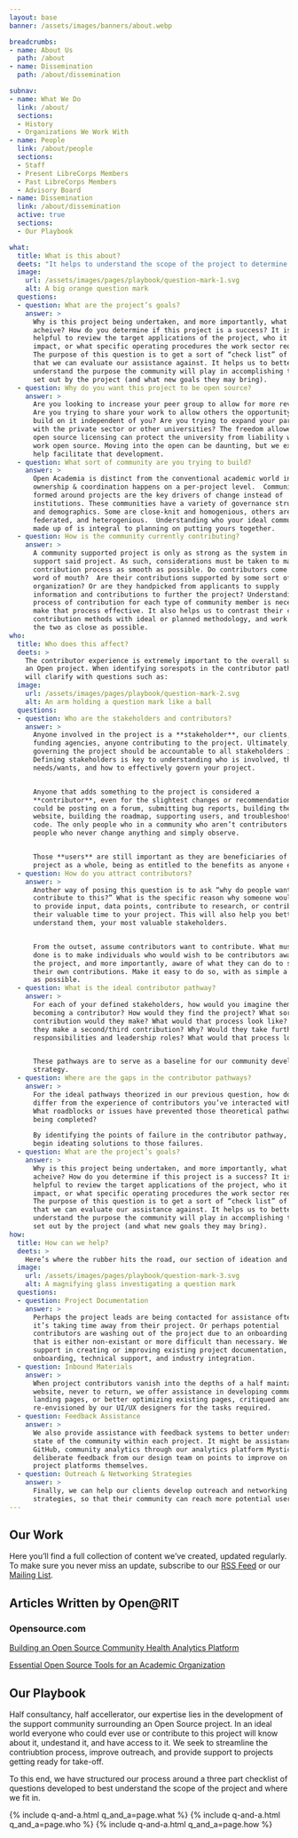```yaml
---
layout: base
banner: /assets/images/banners/about.webp

breadcrumbs:
- name: About Us
  path: /about
- name: Dissemination
  path: /about/dissemination

subnav:
- name: What We Do
  link: /about/
  sections:
  - History
  - Organizations We Work With
- name: People
  link: /about/people
  sections:
  - Staff
  - Present LibreCorps Members
  - Past LibreCorps Members
  - Advisory Board
- name: Dissemination
  link: /about/dissemination
  active: true
  sections:
  - Our Playbook

what:
  title: What is this about?
  deets: "It helps to understand the scope of the project to determine the considerations during our community building phase. To that end, we seek to answer:"
  image:
    url: /assets/images/pages/playbook/question-mark-1.svg
    alt: A big orange question mark
  questions:
  - question: What are the project’s goals?
    answer: >
      Why is this project being undertaken, and more importantly, what will it
      acheive? How do you determine if this project is a success? It is also
      helpful to review the target applications of the project, who it will
      impact, or what specific operating procedures the work sector requires.
      The purpose of this question is to get a sort of “check list” of items
      that we can evaluate our assistance against. It helps us to better
      understand the purpose the community will play in accomplishing the goals
      set out by the project (and what new goals they may bring).
  - question: Why do you want this project to be open source?
    answer: >
      Are you looking to increase your peer group to allow for more review?
      Are you trying to share your work to allow others the opportunity to
      build on it independent of you? Are you trying to expand your partnership
      with the private sector or other universities? The freedom allowed by
      open source licensing can protect the university from liability when you
      work open source. Moving into the open can be daunting, but we exist to
      help facilitate that development.
  - question: What sort of community are you trying to build?
    answer: >
      Open Academia is distinct from the conventional academic world in that
      ownership & coordination happens on a per-project level.  Communities
      formed around projects are the key drivers of change instead of
      institutions. These communities have a variety of governance structures
      and demographics. Some are close-knit and homogenious, others are broad,
      federated, and heterogenious.  Understanding who your ideal community is
      made up of is integral to planning on putting yours together.
  - question: How is the community currently contributing?
    answer: >
      A community supported project is only as strong as the system in place to
      support said project. As such, considerations must be taken to make the
      contribution process as smooth as possible. Do contributors come through
      word of mouth?  Are their contributions supported by some sort of
      organization? Or are they handpicked from applicants to supply
      information and contributions to further the project? Understanding the
      process of contribution for each type of community member is necessary to
      make that process effective. It also helps us to contrast their current
      contribution methods with ideal or planned methodology, and work to get
      the two as close as possible.
who:
  title: Who does this affect?
  deets: >
    The contributor experience is extremely important to the overall success of
    an Open project. When identifying sorespots in the contributor pathway we
    will clarify with questions such as:
  image:
    url: /assets/images/pages/playbook/question-mark-2.svg
    alt: An arm holding a question mark like a ball
  questions:
  - question: Who are the stakeholders and contributors?
    answer: >
      Anyone involved in the project is a **stakeholder**, our clients, their
      funding agencies, anyone contributing to the project. Ultimately, those
      governing the project should be accountable to all stakeholders involved.
      Defining stakeholders is key to understanding who is involved, their
      needs/wants, and how to effectively govern your project.


      Anyone that adds something to the project is considered a
      **contributor**, even for the slightest changes or recommendations. They
      could be posting on a forum, submitting bug reports, building the
      website, building the roadmap, supporting users, and troubleshooting the
      code. The only people who in a community who aren’t contributors are the
      people who never change anything and simply observe.


      Those **users** are still important as they are beneficiaries of the open
      project as a whole, being as entitled to the benefits as anyone else.
  - question: How do you attract contributors?
    answer: >
      Another way of posing this question is to ask “why do people want to
      contribute to this?” What is the specific reason why someone would want
      to provide input, data points, contribute to research, or contribute
      their valuable time to your project. This will also help you better
      understand them, your most valuable stakeholders.


      From the outset, assume contributors want to contribute. What must be
      done is to make individuals who would wish to be contributors aware of
      the project, and more importantly, aware of what they can do to share
      their own contributions. Make it easy to do so, with as simple a process
      as possible.
  - question: What is the ideal contributor pathway?
    answer: >
      For each of your defined stakeholders, how would you imagine them
      becoming a contributor? How would they find the project? What sort of
      contribution would they make? What would that process look like? Would
      they make a second/third contribution? Why? Would they take further
      responsibilities and leadership roles? What would that process look like?


      These pathways are to serve as a baseline for our community development
      strategy.
  - question: Where are the gaps in the contributor pathways?
    answer: >
      For the ideal pathways theorized in our previous question, how does that
      differ from the experience of contributors you’ve interacted with so far?
      What roadblocks or issues have prevented those theoretical pathways from
      being completed?

      By identifying the points of failure in the contributor pathway, you can
      begin ideating solutions to those failures.
  - question: What are the project’s goals?
    answer: >
      Why is this project being undertaken, and more importantly, what will it
      acheive? How do you determine if this project is a success? It is also
      helpful to review the target applications of the project, who it will
      impact, or what specific operating procedures the work sector requires.
      The purpose of this question is to get a sort of “check list” of items
      that we can evaluate our assistance against. It helps us to better
      understand the purpose the community will play in accomplishing the goals
      set out by the project (and what new goals they may bring).
how:
  title: How can we help?
  deets: >
    Here’s where the rubber hits the road, our section of ideation and development. With client input we determine what we can undertake to: improve experience, increase contributor retention, and reduce the overall workload of community management. This may include:
  image:
    url: /assets/images/pages/playbook/question-mark-3.svg
    alt: A magnifying glass investigating a question mark
  questions:
  - question: Project Documentation
    answer: >
      Perhaps the project leads are being contacted for assistance often, and
      it’s taking time away from their project. Or perhaps potential
      contributors are washing out of the project due to an onboarding process
      that is either non-existant or more difficult than necessary. We offer
      support in creating or improving existing project documentation, for
      onboarding, technical support, and industry integration.
  - question: Inbound Materials
    answer: >
      When project contributors vanish into the depths of a half maintained
      website, never to return, we offer assistance in developing community
      landing pages, or better optimizing existing pages, critiqued and
      re-envisioned by our UI/UX designers for the tasks required.
  - question: Feedback Assistance
    answer: >
      We also provide assistance with feedback systems to better understand the
      state of the community within each project. It might be assistance with
      GitHub, community analytics through our analytics platform Mystic, or
      deliberate feedback from our design team on points to improve on the
      project platforms themselves.
  - question: Outreach & Networking Strategies
    answer: >
      Finally, we can help our clients develop outreach and networking
      strategies, so that their community can reach more potential users.
---
```


## Our Work

Here you’ll find a full collection of content we’ve created, updated regularly.  To make sure you never miss an update, subscribe to our [RSS Feed][] or our [Mailing List][].

[RSS Feed]: https://www.rit.edu/ritnews/news-story-rss.php?additional=24e3193a-7040-4346-aa6e-0fd00143ada0
[Mailing List]: https://groups.google.com/g/openrit

## Articles Written by Open@RIT

<h3>Opensource.com</h3>

[Building an Open Source Community Health Analytics Platform](https://opensource.com/article/21/9/openrit-mystic)

[Essential Open Source Tools for an Academic Organization](https://opensource.com/article/21/9/open-source-tools-ospo)

## Our Playbook

Half consultancy, half accellerator, our expertise lies in the development of the support community surrounding an Open Source project. In an ideal world everyone who could ever use or contribute to this project will know about it, undestand it, and have access to it. We seek to streamline the contriubtion process, improve outreach, and provide support to projects getting ready for take-off.

To this end, we have structured our process around a three part checklist of questions developed to best understand the scope of the project and where we fit in.

{% include q-and-a.html q_and_a=page.what %}
{% include q-and-a.html q_and_a=page.who %}
{% include q-and-a.html q_and_a=page.how %}
